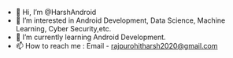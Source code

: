 - 👋 Hi, I’m @HarshAndroid
- 👀 I’m interested in Android Development, Data Science, Machine Learning, Cyber Security,etc.
- 🌱 I’m currently learning Android Development.
- 📫 How to reach me : Email - rajpurohitharsh2020@gmail.com

<!---
HarshAndroid/HarshAndroid is a ✨ special ✨ repository because its `README.md` (this file) appears on your GitHub profile.
You can click the Preview link to take a look at your changes.
--->
